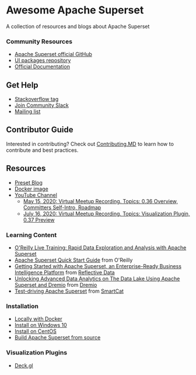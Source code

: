 # Awesome Apache Superset
A collection of resources and blogs about Apache Superset

### Community Resources
- [Apache Superset official GitHub](https://github.com/apache/incubator-superset)
- [UI packages repository](https://github.com/apache-superset/superset-ui/)
- [Official Documentation](https://superset.apache.org)

## Get Help

* [Stackoverflow tag](https://stackoverflow.com/questions/tagged/apache-superset)
* [Join Community Slack](https://join.slack.com/t/apache-superset/shared_invite/zt-g8lpruog-HeqpgYrwdfrD5OYhlU7hPQ)
* [Mailing list](https://lists.apache.org/list.html?dev@superset.apache.org)


## Contributor Guide

Interested in contributing? Check out
[Contributing.MD](https://github.com/apache/superset/blob/master/CONTRIBUTING.md) to learn how to contribute and best practices.


## Resources

* [Preset Blog](https://preset.io/blog/)
* [Docker image](https://hub.docker.com/r/preset/superset/)
* [YouTube Channel](https://www.youtube.com/channel/UCMuwrvBsg_jjI2gLcm04R0g)
  * [May 15, 2020: Virtual Meetup Recording. Topics: 0.36 Overview, Committers Self-Intro, Roadmap](https://www.youtube.com/watch?v=tXGDmqjmcTs&t=20s)
  * [July 16, 2020: Virtual Meetup Recording. Topics: Visualization Plugin, 0.37 Preview](https://www.youtube.com/watch?reload=9&v=f6up5x_iRbI)


### Learning Content

- [O'Reilly Live Training: Rapid Data Exploration and Analysis with Apache Superset](https://learning.oreilly.com/live-training/courses/rapid-data-exploration-and-analysis-with-apache-superset/0636920457251/)
- [Apache Superset Quick Start Guide](https://www.oreilly.com/library/view/apache-superset-quick/9781788992244/https://www.oreilly.com/library/view/apache-superset-quick/9781788992244/) from O'Reilly
- [Getting Started with Apache Superset, an Enterprise-Ready Business Intelligence Platform](https://reflectivedata.com/getting-started-apache-superset-enterprise-ready-business-intelligence-platform/) from [Reflective Data](https://reflectivedata.com)
- [Unlocking Advanced Data Analytics on The Data Lake Using Apache Superset and Dremio](https://www.dremio.com/tutorials/dremio-apache-superset/) from [Dremio](https://www.dremio.com)
- [Test-driving Apache Superset](https://blog.smartcat.io/2018/test-driving-apache-superset/) from [SmartCat](https://smartcat.io)

### Installation

- [Locally with Docker](https://superset.incubator.apache.org/installation.html#start-with-docker)
- [Install on Windows 10](https://gist.github.com/mark05e/d9cccae129dd11a21d7219eddd7d9923)
- [Install on CentOS](https://aichamp.wordpress.com/2019/11/20/installing-apache-superset-into-centos-7-with-python-3-7/)
- [Build Apache Superset from source](https://hackernoon.com/a-better-guide-to-build-apache-superset-from-source-6f2ki32n0)


### Visualization Plugins

- [Deck.gl](https://github.com/preset-io/superset-ui-plugins-deckgl)
